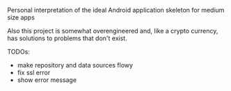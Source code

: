 Personal interpretation of the ideal Android application skeleton for medium size apps

Also this project is somewhat overengineered and, like a crypto currency, has solutions to problems that don't exist.

TODOs:
- make repository and data sources flowy
- fix ssl error
- show error message